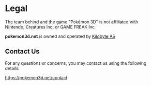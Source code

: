 # Legal

The team behind and the game "Pokémon 3D" is not affiliated with Nintendo, Creatures Inc. or GAME FREAK Inc.

**pokemon3d.net** is owned and operated by [Kilobyte AS](https://kilobyte.no/)

## Contact Us

For any questions or concerns, you may contact us using the following details:

https://pokemon3d.net/contact
